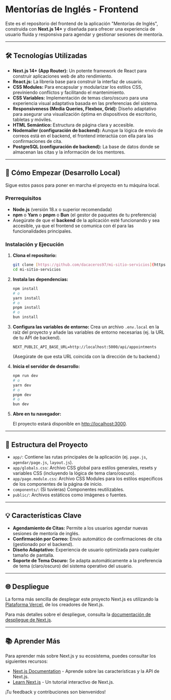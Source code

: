 # Mentorías de Inglés - Frontend

Este es el repositorio del frontend de la aplicación "Mentorías de Inglés", construida con **Next.js 14+** y diseñada para ofrecer una experiencia de usuario fluida y responsiva para agendar y gestionar sesiones de mentoría.

---

## 🛠️ Tecnologías Utilizadas

- **Next.js 14+ (App Router):** Un potente framework de React para construir aplicaciones web de alto rendimiento.
- **React.js:** La librería base para construir la interfaz de usuario.
- **CSS Modules:** Para encapsular y modularizar los estilos CSS, previniendo conflictos y facilitando el mantenimiento.
- **CSS Variables:** Implementación de temas claro/oscuro para una experiencia visual adaptativa basada en las preferencias del sistema.
- **Responsiveness (Media Queries, Flexbox, Grid):** Diseño adaptativo para asegurar una visualización óptima en dispositivos de escritorio, tabletas y móviles.
- **HTML Semántico:** Estructura de página clara y accesible.
- **Nodemailer (configuración de backend):** Aunque la lógica de envío de correos está en el backend, el frontend interactúa con ella para las confirmaciones de cita.
- **PostgreSQL (configuración de backend):** La base de datos donde se almacenan las citas y la información de los mentores.

---

## 🚀 Cómo Empezar (Desarrollo Local)

Sigue estos pasos para poner en marcha el proyecto en tu máquina local.

### Prerrequisitos

- **Node.js** (versión 18.x o superior recomendada)
- **npm** o **Yarn** o **pnpm** o **Bun** (el gestor de paquetes de tu preferencia)
- Asegúrate de que el **backend** de la aplicación esté funcionando y sea accesible, ya que el frontend se comunica con él para las funcionalidades principales.

### Instalación y Ejecución

1.  **Clona el repositorio:**

    ```bash
    git clone [https://github.com/dacaceros97/mi-sitio-servicios](https://github.com/dacaceros97/mi-sitio-servicios)
    cd mi-sitio-servicios
    ```

2.  **Instala las dependencias:**

    ```bash
    npm install
    # o
    yarn install
    # o
    pnpm install
    # o
    bun install
    ```

3.  **Configura las variables de entorno:**
    Crea un archivo `.env.local` en la raíz del proyecto y añade las variables de entorno necesarias (ej. la URL de tu API de backend).

    ```env
    NEXT_PUBLIC_API_BASE_URL=http://localhost:5000/api/appointments
    ```

    (Asegúrate de que esta URL coincida con la dirección de tu backend.)

4.  **Inicia el servidor de desarrollo:**

    ```bash
    npm run dev
    # o
    yarn dev
    # o
    pnpm dev
    # o
    bun dev
    ```

5.  **Abre en tu navegador:**

    El proyecto estará disponible en [http://localhost:3000](http://localhost:3000).

---

## 📂 Estructura del Proyecto

- `app/`: Contiene las rutas principales de la aplicación (ej. `page.js`, `agendar/page.js`, `layout.js`).
- `app/globals.css`: Archivo CSS global para estilos generales, resets y variables CSS (incluyendo la lógica de tema claro/oscuro).
- `app/page.module.css`: Archivo CSS Modules para los estilos específicos de los componentes de la página de inicio.
- `components/`: (Si tuvieras) Componentes reutilizables.
- `public/`: Archivos estáticos como imágenes o fuentes.

---

## 💡 Características Clave

- **Agendamiento de Citas:** Permite a los usuarios agendar nuevas sesiones de mentoría de inglés.
- **Confirmación por Correo:** Envío automático de confirmaciones de cita (gestionado por el backend).
- **Diseño Adaptativo:** Experiencia de usuario optimizada para cualquier tamaño de pantalla.
- **Soporte de Tema Oscuro:** Se adapta automáticamente a la preferencia de tema (claro/oscuro) del sistema operativo del usuario.

---

## 🌐 Despliegue

La forma más sencilla de desplegar este proyecto Next.js es utilizando la [Plataforma Vercel](https://vercel.com/new?utm_medium=default-template&filter=next.js&utm_source=create-next-app&utm_campaign=create-next-app-readme), de los creadores de Next.js.

Para más detalles sobre el despliegue, consulta la [documentación de despliegue de Next.js](https://nextjs.org/docs/app/building-your-application/deploying).

---

## 📚 Aprender Más

Para aprender más sobre Next.js y su ecosistema, puedes consultar los siguientes recursos:

- [Next.js Documentation](https://nextjs.org/docs) - Aprende sobre las características y la API de Next.js.
- [Learn Next.js](https://nextjs.js.org/learn) - Un tutorial interactivo de Next.js.

¡Tu feedback y contribuciones son bienvenidos!
